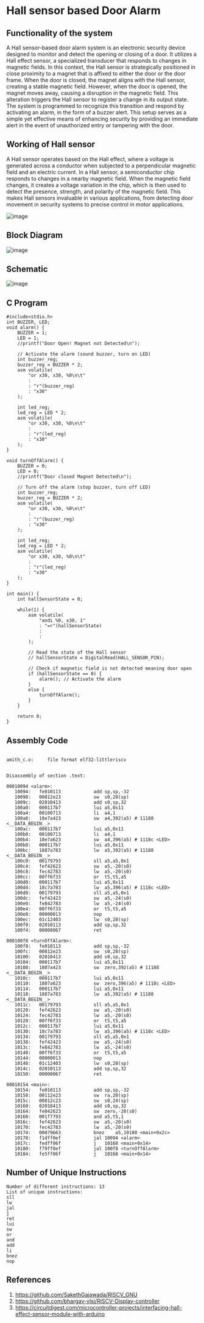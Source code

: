 # Hall sensor based Door Alarm

## Functionality of the system

A Hall sensor-based door alarm system is an electronic security device designed to monitor and detect the opening or closing of a door. It utilizes a Hall effect sensor, a specialized transducer that responds to changes in magnetic fields. In this context, the Hall sensor is strategically positioned in close proximity to a magnet that is affixed to either the door or the door frame. When the door is closed, the magnet aligns with the Hall sensor, creating a stable magnetic field. However, when the door is opened, the magnet moves away, causing a disruption in the magnetic field. This alteration triggers the Hall sensor to register a change in its output state. The system is programmed to recognize this transition and respond by activating an alarm, in the form of a buzzer alert. This setup serves as a simple yet effective means of enhancing security by providing an immediate alert in the event of unauthorized entry or tampering with the door. 

## Working of Hall sensor 

A Hall sensor operates based on the Hall effect, where a voltage is generated across a conductor when subjected to a perpendicular magnetic field and an electric current. In a Hall sensor, a semiconductor chip responds to changes in a nearby magnetic field. When the magnetic field changes, it creates a voltage variation in the chip, which is then used to detect the presence, strength, and polarity of the magnetic field. This makes Hall sensors invaluable in various applications, from detecting door movement in security systems to precise control in motor applications.

![image](https://github.com/amith-bharadwaj/Hall_sensor_based_Door_Alarm/assets/84613258/1af6ecc5-39c7-4b08-a334-40916aa5762d)

## Block Diagram

![image](https://github.com/amith-bharadwaj/Hall_sensor_based_Door_Alarm/assets/84613258/2db483ca-2c8e-4313-b2eb-daa7a3ec7052)

## Schematic

![image](https://github.com/amith-bharadwaj/Hall_sensor_based_Door_Alarm/assets/84613258/408eeda4-4e64-4084-9224-1efe63478635)

## C Program

```
#include<stdio.h>
int BUZZER, LED;
void alarm() {
    BUZZER = 1;
    LED = 1;
    //printf("Door Open! Magnet not Detected\n");

    // Activate the alarm (sound buzzer, turn on LED)
    int buzzer_reg;
    buzzer_reg = BUZZER * 2;
    asm volatile(
        "or x30, x30, %0\n\t"
        : 
        : "r"(buzzer_reg)
        : "x30"
    );

    int led_reg;
    led_reg = LED * 2;
    asm volatile(
        "or x30, x30, %0\n\t"
        : 
        : "r"(led_reg)
        : "x30"
    );
}

void turnOffAlarm() {
    BUZZER = 0;
    LED = 0;
    //printf("Door closed Magnet Detected\n");

    // Turn off the alarm (stop buzzer, turn off LED)
    int buzzer_reg;
    buzzer_reg = BUZZER * 2;
    asm volatile(
        "or x30, x30, %0\n\t"
        : 
        : "r"(buzzer_reg)
        : "x30"
    );

    int led_reg;
    led_reg = LED * 2;
    asm volatile(
        "or x30, x30, %0\n\t"
        : 
        : "r"(led_reg)
        : "x30"
    );
}

int main() {
    int hallSensorState = 0;

    while(1) {
        asm volatile(
            "andi %0, x30, 1"
            : "=r"(hallSensorState)
            :
            :
        );

        // Read the state of the Hall sensor
        // hallSensorState = DigitalRead(HALL_SENSOR_PIN);

        // Check if magnetic field is not detected meaning door open
        if (hallSensorState == 0) {
            alarm(); // Activate the alarm
        }
        else {
            turnOffAlarm();
        }
    }

    return 0;
}
```
## Assembly Code

```

amith_c.o:     file format elf32-littleriscv


Disassembly of section .text:

00010094 <alarm>:
   10094:	fe010113          	add	sp,sp,-32
   10098:	00812e23          	sw	s0,28(sp)
   1009c:	02010413          	add	s0,sp,32
   100a0:	000117b7          	lui	a5,0x11
   100a4:	00100713          	li	a4,1
   100a8:	18e7a423          	sw	a4,392(a5) # 11188 <__DATA_BEGIN__>
   100ac:	000117b7          	lui	a5,0x11
   100b0:	00100713          	li	a4,1
   100b4:	18e7a623          	sw	a4,396(a5) # 1118c <LED>
   100b8:	000117b7          	lui	a5,0x11
   100bc:	1887a783          	lw	a5,392(a5) # 11188 <__DATA_BEGIN__>
   100c0:	00179793          	sll	a5,a5,0x1
   100c4:	fef42623          	sw	a5,-20(s0)
   100c8:	fec42783          	lw	a5,-20(s0)
   100cc:	00ff6f33          	or	t5,t5,a5
   100d0:	000117b7          	lui	a5,0x11
   100d4:	18c7a783          	lw	a5,396(a5) # 1118c <LED>
   100d8:	00179793          	sll	a5,a5,0x1
   100dc:	fef42423          	sw	a5,-24(s0)
   100e0:	fe842783          	lw	a5,-24(s0)
   100e4:	00ff6f33          	or	t5,t5,a5
   100e8:	00000013          	nop
   100ec:	01c12403          	lw	s0,28(sp)
   100f0:	02010113          	add	sp,sp,32
   100f4:	00008067          	ret

000100f8 <turnOffAlarm>:
   100f8:	fe010113          	add	sp,sp,-32
   100fc:	00812e23          	sw	s0,28(sp)
   10100:	02010413          	add	s0,sp,32
   10104:	000117b7          	lui	a5,0x11
   10108:	1807a423          	sw	zero,392(a5) # 11188 <__DATA_BEGIN__>
   1010c:	000117b7          	lui	a5,0x11
   10110:	1807a623          	sw	zero,396(a5) # 1118c <LED>
   10114:	000117b7          	lui	a5,0x11
   10118:	1887a783          	lw	a5,392(a5) # 11188 <__DATA_BEGIN__>
   1011c:	00179793          	sll	a5,a5,0x1
   10120:	fef42623          	sw	a5,-20(s0)
   10124:	fec42783          	lw	a5,-20(s0)
   10128:	00ff6f33          	or	t5,t5,a5
   1012c:	000117b7          	lui	a5,0x11
   10130:	18c7a783          	lw	a5,396(a5) # 1118c <LED>
   10134:	00179793          	sll	a5,a5,0x1
   10138:	fef42423          	sw	a5,-24(s0)
   1013c:	fe842783          	lw	a5,-24(s0)
   10140:	00ff6f33          	or	t5,t5,a5
   10144:	00000013          	nop
   10148:	01c12403          	lw	s0,28(sp)
   1014c:	02010113          	add	sp,sp,32
   10150:	00008067          	ret

00010154 <main>:
   10154:	fe010113          	add	sp,sp,-32
   10158:	00112e23          	sw	ra,28(sp)
   1015c:	00812c23          	sw	s0,24(sp)
   10160:	02010413          	add	s0,sp,32
   10164:	fe042623          	sw	zero,-20(s0)
   10168:	001f7793          	and	a5,t5,1
   1016c:	fef42623          	sw	a5,-20(s0)
   10170:	fec42783          	lw	a5,-20(s0)
   10174:	00079663          	bnez	a5,10180 <main+0x2c>
   10178:	f1dff0ef          	jal	10094 <alarm>
   1017c:	fedff06f          	j	10168 <main+0x14>
   10180:	f79ff0ef          	jal	100f8 <turnOffAlarm>
   10184:	fe5ff06f          	j	10168 <main+0x14>

```
## Number of Unique Instructions

```
Number of different instructions: 13
List of unique instructions:
sll
lw
jal
j
ret
lui
sw
or
and
add
li
bnez
nop
```
## References

1. https://github.com/SakethGajawada/RISCV_GNU
2. https://github.com/bhargav-vlsi/RISCV-Display-controller
3. https://circuitdigest.com/microcontroller-projects/interfacing-hall-effect-sensor-module-with-arduino
